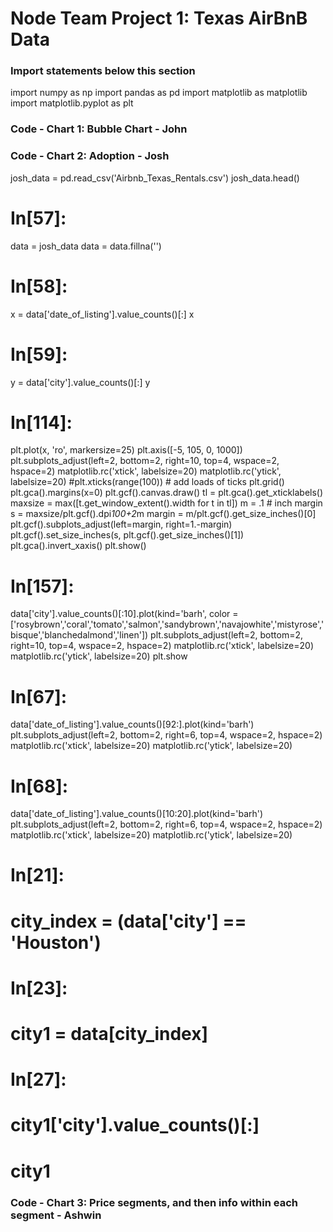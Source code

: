 # Node Team Project 1: Texas AirBnB Data

### Import statements below this section

import numpy as np
import pandas as pd
import matplotlib as matplotlib
import matplotlib.pyplot as plt


### Code - Chart 1: Bubble Chart - John




### Code - Chart 2: Adoption - Josh

josh_data = pd.read_csv('Airbnb_Texas_Rentals.csv')
josh_data.head()

# In[57]:
data = josh_data
data = data.fillna('')

# In[58]:
x = data['date_of_listing'].value_counts()[:]
x

# In[59]:
y = data['city'].value_counts()[:]
y

# In[114]:
plt.plot(x, 'ro', markersize=25)
plt.axis([-5, 105, 0, 1000])
plt.subplots_adjust(left=2, bottom=2, right=10, top=4, wspace=2, hspace=2)
matplotlib.rc('xtick', labelsize=20) 
matplotlib.rc('ytick', labelsize=20)
#plt.xticks(range(100)) # add loads of ticks
plt.grid()
plt.gca().margins(x=0)
plt.gcf().canvas.draw()
tl = plt.gca().get_xticklabels()
maxsize = max([t.get_window_extent().width for t in tl])
m = .1 # inch margin
s = maxsize/plt.gcf().dpi*100+2*m
margin = m/plt.gcf().get_size_inches()[0]
plt.gcf().subplots_adjust(left=margin, right=1.-margin)
plt.gcf().set_size_inches(s, plt.gcf().get_size_inches()[1])
plt.gca().invert_xaxis()
plt.show()

# In[157]:
data['city'].value_counts()[:10].plot(kind='barh', color = ['rosybrown','coral','tomato','salmon','sandybrown','navajowhite','mistyrose','bisque','blanchedalmond','linen'])
plt.subplots_adjust(left=2, bottom=2, right=10, top=4, wspace=2, hspace=2)
matplotlib.rc('xtick', labelsize=20) 
matplotlib.rc('ytick', labelsize=20) 
plt.show

# In[67]:
data['date_of_listing'].value_counts()[92:].plot(kind='barh')
plt.subplots_adjust(left=2, bottom=2, right=6, top=4, wspace=2, hspace=2)
matplotlib.rc('xtick', labelsize=20) 
matplotlib.rc('ytick', labelsize=20) 

# In[68]:
data['date_of_listing'].value_counts()[10:20].plot(kind='barh')
plt.subplots_adjust(left=2, bottom=2, right=6, top=4, wspace=2, hspace=2)
matplotlib.rc('xtick', labelsize=20) 
matplotlib.rc('ytick', labelsize=20) 

# In[21]:
# city_index = (data['city'] == 'Houston')

# In[23]:
# city1 = data[city_index]

# In[27]:
# city1['city'].value_counts()[:]
# city1



### Code - Chart 3: Price segments, and then info within each segment - Ashwin



